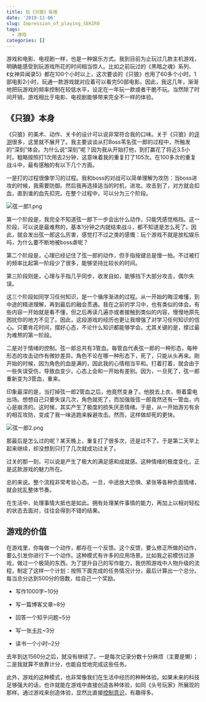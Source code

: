 ```yaml
---
title: 玩《只狼》有感
date: '2019-11-06'
slug: Impression_of_playing_SEKIRO
tags:
  - 游戏
categories: []
---
```



游戏和电影、电视剧一样，也是一种娱乐方式。我到目前为止玩过几款主机游戏，明确能感受到玩游戏所花的时间相当惊人。比如之前玩过的《黑暗之魂》系列、《女神异闻录5》都在100个小时以上，这次要谈的《只狼》也用了60多个小时。1部电影2小时，玩通一款游戏就对应着可以看完50部电影。因此，我这几年，渐渐地把玩游戏的频率控制在较低水平，设定在一年玩一款或者干脆不玩。当然除了时间开销，游戏相比于电影、电视剧能够带来完全不一样的体验。

## 《只狼》本身

《只狼》的美术、动作、关卡的设计可以说非常符合我的口味。关于《只狼》的[评测](https://www.bilibili.com/video/av48542898?from=search&seid=1857493156987273577)很多，这里就不展开了。我主要谈谈从打Boss苇名弦一郎的过程中，所触发的“深刻”体会。为什么说“深刻”呢？因为我从开始打他，到打赢花了将近3.5小时。粗略按照打1次用去2分钟，这意味着我的重复打了105次。在100多次的重复战斗中，最有感触的有以下几个方面。

一是打的过程很像学习的过程。我和boss的对战可以简单理解为攻防：当boss进攻的时候，我需要防御。然后我再选择适当的时机，进攻。攻击到了，对方就会扣血，直到谁的血先扣完。在整个过程中，可以分为三个阶段。

![弦一郎1.png](https://i.loli.net/2019/11/06/KAi4MTvY986dlZF.png)

第一个阶段是，我完全不知道弦一郎下一步会出什么动作，只能凭感觉格挡。这一阶段，可以说是最难熬的，基本1分钟之内就结束战斗，都不知道是怎么死了。因此，就会发出弦一郎这么厉害，感觉打不过之类的感慨：玩个游戏不就是放松娱乐吗，为什么要不断地被boss虐呢？

第二个阶段是，心理已经记住了弦一郎的动作，但手指按键总是慢一拍。不过被打的频率比起第一阶段少了很多，能够坚持比较长的时间。

第三阶段则是，心理与手指几乎同步，收发自如，能够挡下大部分攻击，偶尔失误。

这三个阶段如同学习任何知识，是一个循序渐进的过程。从一开始的晦涩难懂，到中途的精进理解，再到最后的融会贯通。我在之前的学习中，也有类似的体会。有些内容一开始就是看不懂，但之后再读几遍亦或者接触到类似的内容，慢慢地原先困扰你的地方不见了。因此，这段游戏的经历也更让我增强了对学习任何知识的信心。只要肯花时间，摆好心态，不论什么知识都能够学会。尤其关键的是，撑过最为难熬的第一阶段。

二是对于情绪的控制。弦一郎总共有3管血。每管血代表弦一郎的一种形态，每种形态的攻击动作有微妙差异。角色不论在哪一种形态下，死了，只能从头再来。刚开始的时候，因为角色的血是满的，因此我的心情相当平和。打着打着，就会由于一些失误受伤，导致血变少。心态上会和一开始有差别。因为，一旦死了，弦一郎重新变为3管血，重来。

印象最深的是，当打掉弦一郎2管血之后，他竟然变身了。他脱去上衣，带着雷电出场。想想自己只要失误几次，角色就死了，而加强版弦一郎竟然还有一管血，内心是崩溃的。这时候，其实产生了极度的损失厌恶情绪。于是，从一开始游刃有余的相互攻防，变成了我一味逃跑来躲避攻击。然而，这样做却死的更快。

![弦一郎2.png](https://i.loli.net/2019/11/06/X76PsqfLxalIiHe.png)

那最后是怎么过的呢？某天晚上，重复打了很多次，还是过不了。于是第二天早上起来继续，却没想到只打了几次就成功过关了。

过关的那一刻，可以说是产生了极大的满足感和成就感。这种情绪的极度变化，正是这款游戏的魅力所在。

总的来说。整个流程非常考验心态。一旦，中途放大恐惧、紧张等各种负面情绪，就会扰乱整体节奏。

在生活中，处理事情大抵也是如此。拥有处理某件事情的能力，再加上以相对轻松的状态去面对，往往会得到不错的结果。

## 游戏的价值

在游戏里，你每做一个动作，都存在一个反馈。这个反馈，要么修正所做的动作，要么引发你进行下一个动作。这种模式有许多的应用场景。比如我之前模仿过游戏，做过一个极简的东西。为了提升自己的写作能力，我仿照游戏中人物升级的流程，制定了这样一个计划：按照下面完成的任务情况计分，最后计算出一个总分。每当总分达到500分的倍数，给自己一个奖励。

* 写作1000字~10分

* 写一篇博客文章~8分

* 回答一个知乎问题~5分

* 写一张[卡片](https://mp.weixin.qq.com/s/p4Mritb0M_pEcFQ7wj1oig)~3分

* 读书一个小时~2分

去年到达1560分之后，就没有继续了。一是每次记录分数十分麻烦（主要是懒）；二是我就算不依靠计分，也能自觉地完成这些任务。

此外，游戏的这种模式，也非常像我们在生活中经历的种种体验。如果未来的科技足够强大的话，也许就能在游戏中直接创造各种体验，如同《头号玩家》所展现的那样。通过游戏来创造体验，显然比直接[控制意识](https://wuxiaoda.netlify.com/post/ocean_of_consciousness/)，有趣得多。
